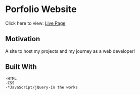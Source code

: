 # Porfolio Website
Click here to view: 
<a href="https://bahitssara.github.io/Portfolio-Project/" target="_blank">Live Page</a>

## Motivation
A site to host my projects and my journey as a web developer!


## Built With
    -HTML
    -CSS
    -*JavaScript/jQuery-In the works

